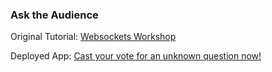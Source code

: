 ### Ask the Audience

Original Tutorial: [Websockets Workshop](https://github.com/turingschool/lesson_plans/blob/master/ruby_04-apis_and_scalability/websockets_workshop.markdown)

Deployed App: [Cast your vote for an unknown question now!](https://murmuring-ocean-38594.herokuapp.com/)
